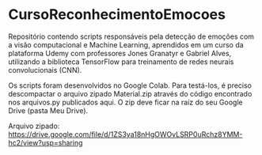 # CursoReconhecimentoEmocoes
Repositório contendo scripts responsáveis pela detecção de emoções com a visão computacional e Machine Learning, aprendidos em um curso da plataforma Udemy com professores Jones Granatyr e Gabriel Alves, utilizando a biblioteca TensorFlow para treinamento de redes neurais convolucionais (CNN). 

Os scripts foram desenvolvidos no Google Colab. Para testá-los, é preciso descompactar o arquivo zipado Material.zip através do código encontrado nos arquivos.py publicados aqui. O zip deve ficar na raíz do seu Google Drive (pasta Meu Drive).

Arquivo zipado: https://drive.google.com/file/d/1ZS3ya18nHgOWOvLSRP0uRchz8YMM-hc2/view?usp=sharing
